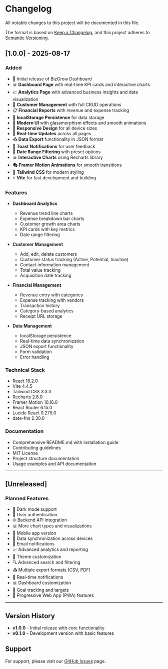 # Changelog

All notable changes to this project will be documented in this file.

The format is based on [Keep a Changelog](https://keepachangelog.com/en/1.0.0/),
and this project adheres to [Semantic Versioning](https://semver.org/spec/v2.0.0.html).

## [1.0.0] - 2025-08-17

### Added
- 🎉 Initial release of BizGrow Dashboard
- 📊 **Dashboard Page** with real-time KPI cards and interactive charts
- 📈 **Analytics Page** with advanced business insights and data visualization
- 👥 **Customer Management** with full CRUD operations
- 📋 **Financial Reports** with revenue and expense tracking
- 💾 **localStorage Persistence** for data storage
- 🎨 **Modern UI** with glassmorphism effects and smooth animations
- 📱 **Responsive Design** for all device sizes
- 🔄 **Real-time Updates** across all pages
- 📤 **Data Export** functionality in JSON format
- 🔔 **Toast Notifications** for user feedback
- 🎯 **Date Range Filtering** with preset options
- 📊 **Interactive Charts** using Recharts library
- 🎭 **Framer Motion Animations** for smooth transitions
- 🎨 **Tailwind CSS** for modern styling
- ⚡ **Vite** for fast development and building

### Features
- **Dashboard Analytics**
  - Revenue trend line charts
  - Expense breakdown bar charts
  - Customer growth area charts
  - KPI cards with key metrics
  - Date range filtering

- **Customer Management**
  - Add, edit, delete customers
  - Customer status tracking (Active, Potential, Inactive)
  - Contact information management
  - Total value tracking
  - Acquisition date tracking

- **Financial Management**
  - Revenue entry with categories
  - Expense tracking with vendors
  - Transaction history
  - Category-based analytics
  - Receipt URL storage

- **Data Management**
  - localStorage persistence
  - Real-time data synchronization
  - JSON export functionality
  - Form validation
  - Error handling

### Technical Stack
- React 18.2.0
- Vite 4.4.5
- Tailwind CSS 3.3.3
- Recharts 2.8.0
- Framer Motion 10.16.0
- React Router 6.15.0
- Lucide React 0.279.0
- date-fns 2.30.0

### Documentation
- Comprehensive README.md with installation guide
- Contributing guidelines
- MIT License
- Project structure documentation
- Usage examples and API documentation

---

## [Unreleased]

### Planned Features
- 🌙 Dark mode support
- 🔐 User authentication
- 🌐 Backend API integration
- 📊 More chart types and visualizations
- 📱 Mobile app version
- 🔄 Data synchronization across devices
- 📧 Email notifications
- 📈 Advanced analytics and reporting
- 🎨 Theme customization
- 🔍 Advanced search and filtering
- 📤 Multiple export formats (CSV, PDF)
- 🔔 Real-time notifications
- 📊 Dashboard customization
- 🎯 Goal tracking and targets
- 📱 Progressive Web App (PWA) features

---

## Version History

- **v1.0.0** - Initial release with core functionality
- **v0.1.0** - Development version with basic features

## Support

For support, please visit our [GitHub Issues](https://github.com/kenthic/biz-grow/issues) page.

